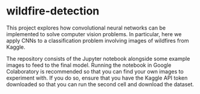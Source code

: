 # wildfire-detection

This project explores how convolutional neural networks can be implemented to solve computer vision problems. In particular, here we apply CNNs to a classification problem involving images of wildfires from Kaggle.

The repository consists of the Jupyter notebook alongside some example images to feed to the final model. Running the notebook in Google Colaboratory is recommended so that you can find your own images to experiment with. If you do so, ensure that you have the Kaggle API token downloaded so that you can run the second cell and download the dataset.
